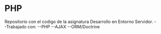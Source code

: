 # PHP

Repositorio con el codigo de la asignatura Desarrollo en Entorno Servidor.
--Trabajado con:
        --PHP
        --AJAX
        --ORM/Doctrine
